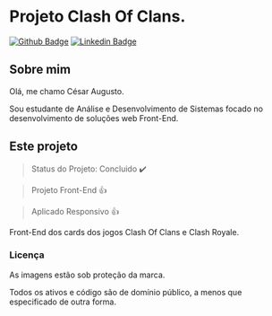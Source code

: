 # Projeto Clash Of Clans.

[![Github Badge](https://img.shields.io/badge/-Github-000?style=flat-square&logo=Github&logoColor=white&link=https://github.com/Cesar4ugusto)](https://github.com/Cesar4ugusto)
[![Linkedin Badge](https://img.shields.io/badge/-LinkedIn-blue?style=flat-square&logo=Linkedin&logoColor=white&linkhttps://www.linkedin.com/in/c%C3%A9sar-augusto-aa8143160//)](https://www.linkedin.com/in/c%C3%A9sar-augusto-aa8143160//)

## Sobre mim

Olá, me chamo César Augusto.

Sou estudante de Análise e Desenvolvimento de Sistemas focado no desenvolvimento de soluções web Front-End.

## Este projeto

> Status do Projeto: Concluido :heavy_check_mark:

> Projeto Front-End :+1:

> Aplicado Responsivo :+1:

Front-End dos cards dos jogos Clash Of Clans e Clash Royale.

### Licença

As imagens estão sob proteção da marca.

Todos os ativos e código são de domínio público, a menos que especificado de outra forma.
